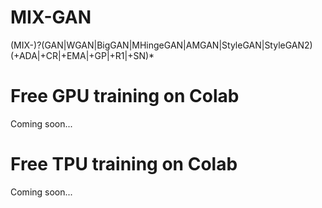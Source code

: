 # MIX-GAN
(MIX-)?(GAN|WGAN|BigGAN|MHingeGAN|AMGAN|StyleGAN|StyleGAN2) (\+ADA|\+CR|\+EMA|\+GP|\+R1|\+SN)*

# Free GPU training on Colab
Coming soon...
# Free TPU training on Colab
Coming soon...
